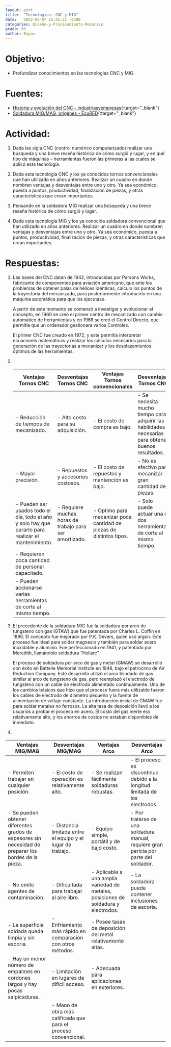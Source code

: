 ```yaml
---
layout: post
title:  "Tecnologias: CNC y MIG"
date:   2022-02-07 15:45:22 -0300
categories: Diseño-y-Procesamiento-Mecanico
grado: 6S
author: Bayas
---
```

# Objetivo:

- Profundizar conocimientos en las tecnologias CNC y MIG.

# Fuentes:

- [Historia y evolución del CNC - industriasyempresas](http://industriasyempresas.com.ar/node/2088){:target="_blank"}
- [Soldadura MIG/MAG, orígenes - EcuRED](https://www.ecured.cu/Soldadura_MIG#Or.C3.ADgenes){:target="_blank"}

# Actividad:

1. Dada las sigla CNC (control numérico computarizado) realizar una búsqueda y una breve reseña histórica de cómo surgió y lugar, y en qué tipo de máquinas – herramientas fueron las primeras a las cuales se aplicó esta tecnología.

2. Dada esta tecnología CNC y los ya conocidos tornos convencionales que han utilizado en años anteriores. Realizar un cuadro en donde nombren ventajas y desventajas entre uno y otro. Ya sea económico, puesta a puntos, productividad, finalización de piezas, y otras características que crean importantes.

3. Pensando en la soldadora MIG realizar una búsqueda y una breve reseña histórica de cómo surgió y lugar.

4. Dada esta tecnología MIG y los ya conocida soldadora convencional que han utilizado en años anteriores. Realizar un cuadro en donde nombren ventajas y desventajas entre uno y otro. Ya sea económico, puesta a puntos, productividad, finalización de piezas, y otras características que crean importantes.

# Respuestas:

1. Las bases del CNC datan de 1942, introducidas por Parsons Works, fabricante de componentes para aviación americano, que ante los problemas de obtener palas de hélices idénticas, calculo los puntos de la trayectoria del mecanizado, para posteriormente introducirlo en una máquina automática para que los ejecutase.

    A partir de este momento se comenzó a investigar y evolucionar el concepto, en 1960 se creó el primer centro de mecanizado con cambio automático de herramientas y en 1968 se creó el Control Directo, que permitía que un ordenador gestionara varios Controles.

    El primer CNC fue creado en 1972, y este permitía interpretar ecuaciones matemáticas y realizar los cálculos necesarios para la generación de las trayectorias a mecanizar y los desplazamientos óptimos de las herramientas.

2. &nbsp;

    | Ventajas Tornos CNC                                                                                 | Desventajas Tornos CNC                                  | Ventajas Tornos convencionales                                      | Desventajas Tornos CNC                                                                              |
    |-----------------------------------------------------------------------------------------------------|---------------------------------------------------------|---------------------------------------------------------------------|-----------------------------------------------------------------------------------------------------|
    | - Reducción de tiempos de mecanizado.                                                               | - Alto costo para su adquisición.                       | - El costo de compra es bajo.                                       | - Se necesita mucho tiempo para adquirir las habilidades necesarias para obtener buenos resultados. |
    | - Mayor precisión.                                                                                  | - Repuestos y accesorios costosos.                      | - El costo de repuestos y mantención es bajo.                       | - No es efectivo para mecanizar gran cantidad de piezas.                                            |
    | - Pueden ser usados todo el día, todo el año y solo hay que pararlo para realizar el mantenimiento. | - Requiere muchas horas de trabajo para ser amortizado. | - Optimo para mecanizar poca cantidad de piezas de distintos tipos. | - Solo puede actuar una o dos herramientas de corte al mismo tiempo.                                |
    | - Requieren poca cantidad de personal capacitado.                                                   |                                                         |                                                                     |                                                                                                     |
    | - Pueden accionarse varias herramientas de corte al mismo tiempo.                                   |                                                         |                                                                     |                                                                                                     |

3. El precedente de la soldadura MIG fue la soldadura por arco de tungsteno con gas (GTAW) que fue patentada por Charles L. Coffin en 1890. El concepto fue mejorado por P.K. Devers, quien usó argón. Este proceso fue ideal para soldar magnesio y también para soldar acero inoxidable y aluminio. Fue perfeccionado en 1941, y patentado por Meredith, llamándolo soldadura “Heliarc”.

    El proceso de soldadura por arco de gas y metal (GMAW) se desarrolló con éxito en Battelle Memorial Institute en 1948, bajo el patrocinio de Air Reduction Company. Este desarrollo utilizó el arco blindado de gas similar al arco de tungsteno de gas, pero reemplazó el electrodo de tungsteno con un cable de electrodo alimentado continuamente. Uno de los cambios básicos que hizo que el proceso fuera más utilizable fueron los cables de electrodo de diámetro pequeño y la fuente de alimentación de voltaje constante. La introducción inicial de GMAW fue para soldar metales no ferrosos. La alta tasa de deposición llevó a los usuarios a probar el proceso en acero. El costo del gas inerte era relativamente alto, y los ahorros de costos no estaban disponibles de inmediato.

4. &nbsp;


| Ventajas MIG/MAG                                                                                     	| Desventajas MIG/MAG                                             	| Ventajas Arco                                                                       	| Desventajas Arco                                                                      	|
|------------------------------------------------------------------------------------------------------	|-----------------------------------------------------------------	|-------------------------------------------------------------------------------------	|---------------------------------------------------------------------------------------	|
| - Permiten trabajar en cualquier posición.                                                           	| - El costo de operación es relativamente alto.                  	| - Se realizan fácilmente soldaduras robustas.                                       	| - El proceso es discontinuo debido a la longitud limitada de los electrodos.          	|
| - Se pueden obtener diferentes grados de espesores sin necesidad de preparar los bordes de la pieza. 	| - Distancia limitada entre el equipo y el lugar de trabajo.     	| - Equipo simple, portátil y de bajo costo.                                          	| - Por tratarse de una soldadura manual, requiere gran pericia por parte del soldador. 	|
| - No emite agentes de contaminación.                                                                 	| - Dificultada para trabajar al aire libre.                      	| - Aplicable a una amplia variedad de metales, posiciones de soldadura y electrodos. 	| - La soldadura puede contener inclusiones de escoria.                                 	|
| - La superficie soldada queda limpia y sin escoria.                                                  	| - Enfriamiento más rápido en comparación con otros métodos.     	| - Posee tasas de deposición del metal relativamente altas.                          	|                                                                                       	|
| - Hay un menor número de empalmes en cordones largos y hay pocas salpicaduras.                       	| - Limitación en lugares de difícil acceso.                      	| - Adecuada para aplicaciones en exteriores.                                         	|                                                                                       	|
|                                                                                                      	| - Mano de obra más calificada que para el proceso convencional. 	|                                                                                     	|                                                                                       	|
